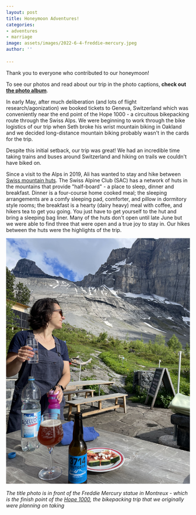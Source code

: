 ```yaml
---
layout: post
title: Honeymoon Adventures!
categories:
- adventures
- marriage
image: assets/images/2022-6-4-freddie-mercury.jpeg
author: ''

---
```

Thank you to everyone who contributed to our honeymoon!

To see our photos and read about our trip in the photo captions, **check out** [**the photo album**](https://photos.app.goo.gl/2515vJSTwsexBeaa8).

In early May, after much deliberation (and lots of flight research/agonization) we booked tickets to Geneva, Switzerland which was conveniently near the end point of the Hope 1000 - a circuitous bikepacking route through the Swiss Alps. We were beginning to work through the bike logistics of our trip when Seth broke his wrist mountain biking in Oakland and we decided long-distance mountain biking probably wasn't in the cards for the trip.

Despite this initial setback, our trip was great! We had an incredible time taking trains and buses around Switzerland and hiking on trails we couldn't have biked on. 

Since a visit to the Alps in 2019, Ali has wanted to stay and hike between [Swiss mountain huts](https://www.myswitzerland.com/en-ch/experiences/summer-autumn/hiking/alpine-passes-trail/sac-huetten/). The Swiss Alpine Club (SAC) has a network of huts in the mountains that provide "half-board" - a place to sleep, dinner and breakfast. Dinner is a four-course home cooked meal; the sleeping arrangements are a comfy sleeping pad, comforter, and pillow in dormitory style rooms; the breakfast is a hearty (dairy heavy) meal with coffee, and hikers tea to get you going. You just have to get yourself to the hut and bring a sleeping bag liner. Many of the huts don't open until late June but we were able to find three that were open and a true joy to stay in. Our hikes between the huts were the highlights of the trip. 

![](/assets/images/2022-6-7-dolenhornhutte-ali.jpg)

_The title photo is in front of the Freddie Mercury statue in Montreux - which is the finish point of the_ [_Hope 1000_](https://bikepacking.com/routes/hope-1000/)_, the bikepacking trip that we originally were planning on taking_